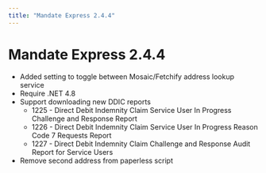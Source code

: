 ```yaml
---
title: "Mandate Express 2.4.4"
---
```


# Mandate Express 2.4.4

- Added setting to toggle between Mosaic/Fetchify address lookup service
- Require .NET 4.8
- Support downloading new DDIC reports
    - 1225 - Direct Debit Indemnity Claim Service User In Progress Challenge and Response Report
	- 1226 - Direct Debit Indemnity Claim Service User In Progress Reason Code 7 Requests Report
	- 1227 - Direct Debit Indemnity Claim Challenge and Response Audit Report for Service Users
- Remove second address from paperless script

